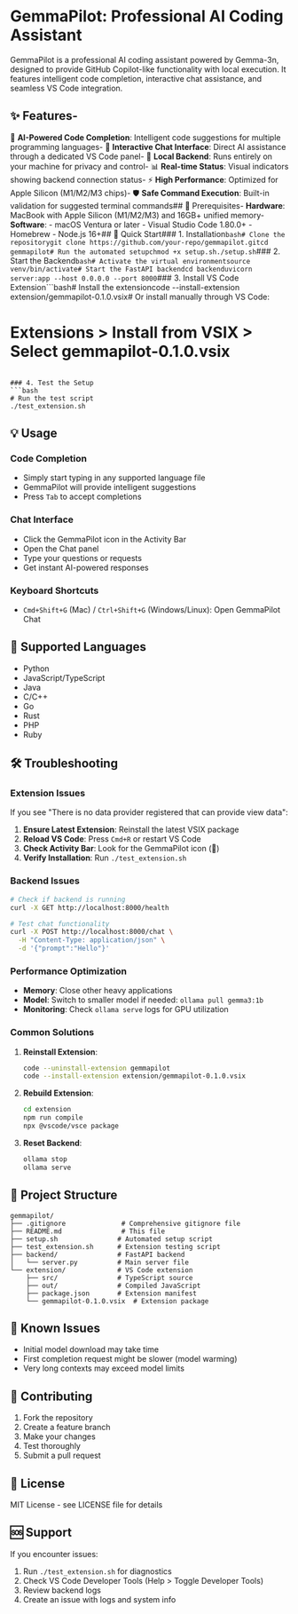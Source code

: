 # GemmaPilot: Professional AI Coding Assistant

GemmaPilot is a professional AI coding assistant powered by Gemma-3n, designed to provide GitHub Copilot-like functionality with local execution. It features intelligent code completion, interactive chat assistance, and seamless VS Code integration.

## ✨ Features- 
   🤖 **AI-Powered Code Completion**: Intelligent code suggestions for multiple programming languages-
   💬 **Interactive Chat Interface**: Direct AI assistance through a dedicated VS Code panel- 
   🔗 **Local Backend**: Runs entirely on your machine for privacy and control- 
   📊 **Real-time Status**: Visual indicators showing backend connection status- 
   ⚡ **High Performance**: Optimized for Apple Silicon (M1/M2/M3 chips)- 
   🛡️ **Safe Command Execution**: Built-in validation for suggested terminal commands## 
   🎯 Prerequisites- **Hardware**: MacBook with Apple Silicon (M1/M2/M3) and 16GB+ unified memory- 
   **Software**:   - macOS Ventura or later  - Visual Studio Code 1.80.0+  - Homebrew  - Node.js 16+## 🚀 Quick Start### 1. Installation```bash# Clone the repositorygit clone https://github.com/your-repo/gemmapilot.gitcd gemmapilot# Run the automated setupchmod +x setup.sh./setup.sh```### 2. Start the Backend```bash# Activate the virtual environmentsource venv/bin/activate# Start the FastAPI backendcd backenduvicorn server:app --host 0.0.0.0 --port 8000```### 3. Install VS Code Extension```bash# Install the extensioncode --install-extension extension/gemmapilot-0.1.0.vsix# Or install manually through VS Code:
# Extensions > Install from VSIX > Select gemmapilot-0.1.0.vsix
```

### 4. Test the Setup
```bash
# Run the test script
./test_extension.sh
```

## 💡 Usage

### Code Completion
- Simply start typing in any supported language file
- GemmaPilot will provide intelligent suggestions
- Press `Tab` to accept completions

### Chat Interface
- Click the GemmaPilot icon in the Activity Bar
- Open the Chat panel
- Type your questions or requests
- Get instant AI-powered responses

### Keyboard Shortcuts
- `Cmd+Shift+G` (Mac) / `Ctrl+Shift+G` (Windows/Linux): Open GemmaPilot Chat

## 🔧 Supported Languages

- Python
- JavaScript/TypeScript
- Java
- C/C++
- Go
- Rust
- PHP
- Ruby

## 🛠️ Troubleshooting

### Extension Issues
If you see "There is no data provider registered that can provide view data":

1. **Ensure Latest Extension**: Reinstall the latest VSIX package
2. **Reload VS Code**: Press `Cmd+R` or restart VS Code
3. **Check Activity Bar**: Look for the GemmaPilot icon (💬)
4. **Verify Installation**: Run `./test_extension.sh`

### Backend Issues
```bash
# Check if backend is running
curl -X GET http://localhost:8000/health

# Test chat functionality
curl -X POST http://localhost:8000/chat \
  -H "Content-Type: application/json" \
  -d '{"prompt":"Hello"}'
```

### Performance Optimization
- **Memory**: Close other heavy applications
- **Model**: Switch to smaller model if needed: `ollama pull gemma3:1b`
- **Monitoring**: Check `ollama serve` logs for GPU utilization

### Common Solutions
1. **Reinstall Extension**:
   ```bash
   code --uninstall-extension gemmapilot
   code --install-extension extension/gemmapilot-0.1.0.vsix
   ```

2. **Rebuild Extension**:
   ```bash
   cd extension
   npm run compile
   npx @vscode/vsce package
   ```

3. **Reset Backend**:
   ```bash
   ollama stop
   ollama serve
   ```

## 📁 Project Structure

```
gemmapilot/
├── .gitignore              # Comprehensive gitignore file
├── README.md               # This file
├── setup.sh               # Automated setup script
├── test_extension.sh      # Extension testing script
├── backend/               # FastAPI backend
│   └── server.py          # Main server file
└── extension/             # VS Code extension
    ├── src/               # TypeScript source
    ├── out/               # Compiled JavaScript
    ├── package.json       # Extension manifest
    └── gemmapilot-0.1.0.vsix  # Extension package
```

## 🐛 Known Issues

- Initial model download may take time
- First completion request might be slower (model warming)
- Very long contexts may exceed model limits

## 🤝 Contributing

1. Fork the repository
2. Create a feature branch
3. Make your changes
4. Test thoroughly
5. Submit a pull request

## 📄 License

MIT License - see LICENSE file for details

## 🆘 Support

If you encounter issues:
1. Run `./test_extension.sh` for diagnostics
2. Check VS Code Developer Tools (Help > Toggle Developer Tools)
3. Review backend logs
4. Create an issue with logs and system info

